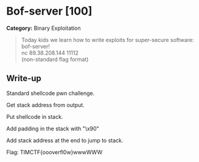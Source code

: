 # Bof-server [100]
**Category:** Binary Exploitation 

> Today kids we learn how to write exploits for super-secure software: bof-server!  
nc 89.38.208.144 11112  
(non-standard flag format)

## Write-up
Standard shellcode pwn challenge.

Get stack address from output.

Put shellcode in stack.

Add padding in the stack with "\x90"

Add stack address at the end to jump to stack.

Flag: TIMCTF{oooverfl0w}wwwWWW

